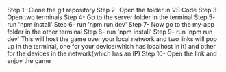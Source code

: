 Step 1- Clone the git repository
Step 2- Open the folder in VS Code
Step 3- Open two terminals 
Step 4- Go to the server folder in the terminal 
Step 5- run 'npm install'
Step 6- run 'npm run dev'
Step 7- Now go to the my-app folder in the other terminal
Step 8- run 'npm install'
Step 9- run 'npm run dev'
This will host the game over your local network and two links will pop up in the terminal, one for your device(which has localhost in it) and other for the devices in the network(which has an IP)
Step 10- Open the link and enjoy the game
